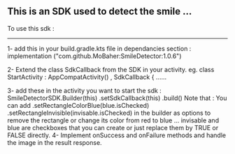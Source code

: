 This is an SDK used to detect the smile ... 
-------------------------------------------
To use this sdk :
_________________
  1- add this in your build.gradle.kts file in dependancies section :
            implementation ("com.github.MoBaher:SmileDetector:1.0.6")

  2- Extend the class SdkCallback from the SDK in your activity.
            eg. 
                class StartActivity : AppCompatActivity() , SdkCallback {
                            ......

  3- add these in the activity you want to start the sdk :
                SmileDetectorSDK.Builder(this)
                .setSdkCallback(this)
                .build()
      Note that : You can add 
                  .setRectangleColorBlue(blue.isChecked)
                  .setRectangleInvisible(invisable.isChecked)
                in the builder as options  to remove the rectangle or change its color from red to blue ...  invisable and blue are checkboxes that you can create or just replace them by TRUE or FALSE directly.
  4- Implement onSuccess and onFailure methods and handle the image in the result response.   
